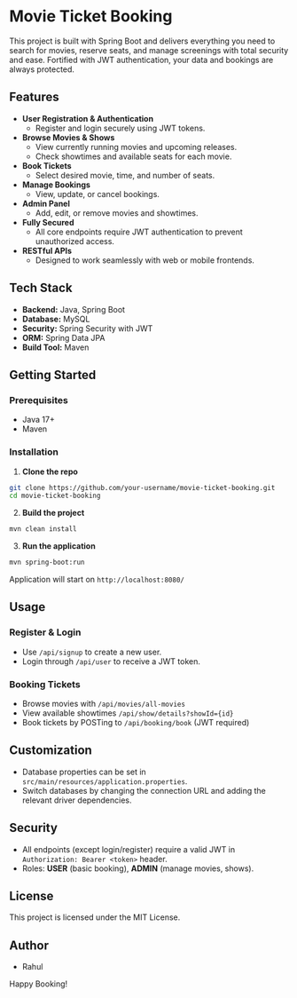# Movie Ticket Booking 

This project is built with Spring Boot and delivers everything you need to search for movies, reserve seats, and manage screenings with total security and ease. Fortified with JWT authentication, your data and bookings are always protected.
## Features

- **User Registration \& Authentication**
    - Register and login securely using JWT tokens.
- **Browse Movies \& Shows**
    - View currently running movies and upcoming releases.
    - Check showtimes and available seats for each movie.
- **Book Tickets**
    - Select desired movie, time, and number of seats.
- **Manage Bookings**
    - View, update, or cancel bookings.
- **Admin Panel**
    - Add, edit, or remove movies and showtimes.
- **Fully Secured**
    - All core endpoints require JWT authentication to prevent unauthorized access.
- **RESTful APIs**
    - Designed to work seamlessly with web or mobile frontends.


## Tech Stack

- **Backend:** Java, Spring Boot
- **Database:** MySQL
- **Security:** Spring Security with JWT
- **ORM:** Spring Data JPA
- **Build Tool:** Maven


## Getting Started

### Prerequisites

- Java 17+
- Maven


### Installation

1. **Clone the repo**

```sh
git clone https://github.com/your-username/movie-ticket-booking.git
cd movie-ticket-booking
```

2. **Build the project**

```sh
mvn clean install
```

3. **Run the application**

```sh
mvn spring-boot:run
```


Application will start on `http://localhost:8080/`

## Usage

### Register \& Login

- Use `/api/signup` to create a new user.
- Login through `/api/user` to receive a JWT token.


### Booking Tickets

- Browse movies with `/api/movies/all-movies`
- View available showtimes `/api/show/details?showId={id}`
- Book tickets by POSTing to `/api/booking/book` (JWT required)


## Customization

- Database properties can be set in `src/main/resources/application.properties`.
- Switch databases by changing the connection URL and adding the relevant driver dependencies.


## Security

- All endpoints (except login/register) require a valid JWT in `Authorization: Bearer <token>` header.
- Roles: **USER** (basic booking), **ADMIN** (manage movies, shows).


## License

This project is licensed under the MIT License.

## Author

- Rahul

Happy Booking!

